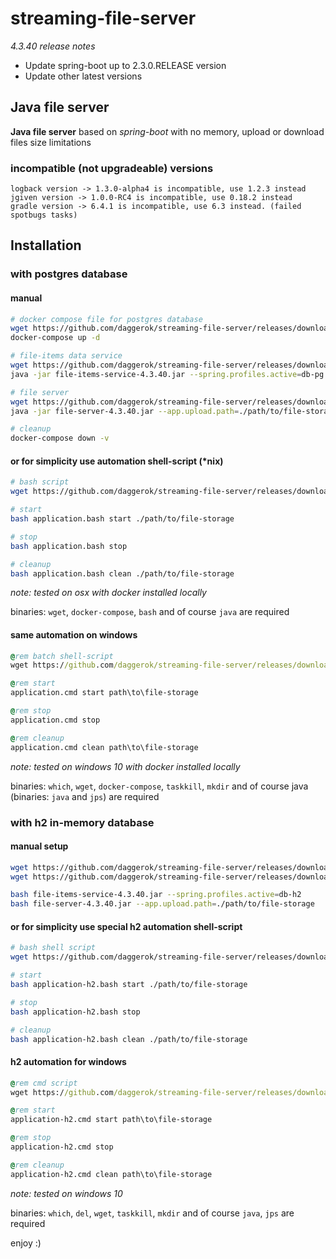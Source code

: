 # streaming-file-server
_4.3.40 release notes_

* Update spring-boot up to 2.3.0.RELEASE version 
* Update other latest versions

## Java file server

**Java file server** based on *spring-boot* with no memory, upload or download files size limitations

### incompatible (not upgradeable) versions

    logback version -> 1.3.0-alpha4 is incompatible, use 1.2.3 instead
    jgiven version -> 1.0.0-RC4 is incompatible, use 0.18.2 instead
    gradle version -> 6.4.1 is incompatible, use 6.3 instead. (failed spotbugs tasks)

## Installation

### with postgres database

#### manual

```bash
# docker compose file for postgres database
wget https://github.com/daggerok/streaming-file-server/releases/download/4.3.40/docker-compose.yml
docker-compose up -d

# file-items data service
wget https://github.com/daggerok/streaming-file-server/releases/download/4.3.40/file-items-service-4.3.40.jar
java -jar file-items-service-4.3.40.jar --spring.profiles.active=db-pg

# file server
wget https://github.com/daggerok/streaming-file-server/releases/download/4.3.40/file-server-4.3.40.jar
java -jar file-server-4.3.40.jar --app.upload.path=./path/to/file-storage

# cleanup
docker-compose down -v
```

#### or for simplicity use automation shell-script (*nix)

```bash
# bash script
wget https://github.com/daggerok/streaming-file-server/releases/download/4.3.40/application.bash

# start
bash application.bash start ./path/to/file-storage

# stop
bash application.bash stop

# cleanup
bash application.bash clean ./path/to/file-storage
```

*note: tested on osx with docker installed locally*

binaries: `wget`, `docker-compose`, `bash` and of course `java` are required

#### same automation on windows

```cmd
@rem batch shell-script
wget https://github.com/daggerok/streaming-file-server/releases/download/4.3.40/application.cmd

@rem start
application.cmd start path\to\file-storage

@rem stop
application.cmd stop

@rem cleanup
application.cmd clean path\to\file-storage
```

*note: tested on windows 10 with docker installed locally*

binaries: `which`, `wget`, `docker-compose`, `taskkill`, `mkdir` and of course java (binaries: `java` and `jps`) are required

### with h2 in-memory database

#### manual setup

```bash
wget https://github.com/daggerok/streaming-file-server/releases/download/4.3.40/file-items-service-4.3.40.jar
wget https://github.com/daggerok/streaming-file-server/releases/download/4.3.40/file-server-4.3.40.jar

bash file-items-service-4.3.40.jar --spring.profiles.active=db-h2
bash file-server-4.3.40.jar --app.upload.path=./path/to/file-storage
```

#### or for simplicity use special h2 automation shell-script

```bash
# bash shell script
wget https://github.com/daggerok/streaming-file-server/releases/download/4.3.40/application-h2.bash

# start
bash application-h2.bash start ./path/to/file-storage

# stop
bash application-h2.bash stop

# cleanup
bash application-h2.bash clean ./path/to/file-storage
```

#### h2 automation for windows

```cmd
@rem cmd script
wget https://github.com/daggerok/streaming-file-server/releases/download/4.3.40/application-h2.cmd

@rem start
application-h2.cmd start path\to\file-storage

@rem stop
application-h2.cmd stop

@rem cleanup
application-h2.cmd clean path\to\file-storage
```

*note: tested on windows 10*

binaries: `which`, `del`, `wget`, `taskkill`, `mkdir` and of course `java`, `jps` are required

enjoy :)
